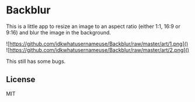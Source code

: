 # Backblur

This is a little app to resize an image to an aspect ratio (either 1:1, 16:9 or 9:16) and blur the image in the background.

![https://github.com/idkwhatusernameuse/Backblur/raw/master/art/1.png]()
![https://github.com/idkwhatusernameuse/Backblur/raw/master/art/2.png]()

This still has some bugs.

## License

MIT
